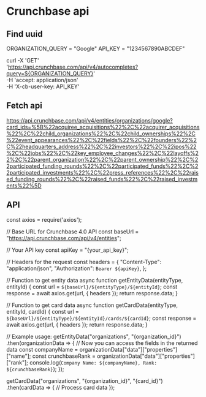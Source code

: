 # Crunchbase api

## Find uuid

ORGANIZATION_QUERY = "Google"
API_KEY = "1234567890ABCDEF"

curl -X 'GET' \
  'https://api.crunchbase.com/api/v4/autocompletes?query=${ORGANIZATION_QUERY}' \
  -H 'accept: application/json' \
  -H 'X-cb-user-key: API_KEY'

## Fetch api

https://api.crunchbase.com/api/v4/entities/organizations/google?card_ids=%5B%22acquiree_acquisitions%22%2C%22acquirer_acquisitions%22%2C%22child_organizations%22%2C%22child_ownerships%22%2C%22event_appearances%22%2C%22fields%22%2C%22founders%22%2C%22headquarters_address%22%2C%22investors%22%2C%22ipos%22%2C%22jobs%22%2C%22key_employee_changes%22%2C%22layoffs%22%2C%22parent_organization%22%2C%22parent_ownership%22%2C%22participated_funding_rounds%22%2C%22participated_funds%22%2C%22participated_investments%22%2C%22press_references%22%2C%22raised_funding_rounds%22%2C%22raised_funds%22%2C%22raised_investments%22%5D

## API

const axios = require('axios');

// Base URL for Crunchbase 4.0 API
const baseUrl = "https://api.crunchbase.com/api/v4/entities";

// Your API key
const apiKey = "{your_api_key}";

// Headers for the request
const headers = {
    "Content-Type": "application/json",
    "Authorization": `Bearer ${apiKey}`,
};

// Function to get entity data
async function getEntityData(entityType, entityId) {
    const url = `${baseUrl}/${entityType}/${entityId}`;
    const response = await axios.get(url, { headers });
    return response.data;
}

// Function to get card data
async function getCardData(entityType, entityId, cardId) {
    const url = `${baseUrl}/${entityType}/${entityId}/cards/${cardId}`;
    const response = await axios.get(url, { headers });
    return response.data;
}

// Example usage:
getEntityData("organizations", "{organization_id}")
    .then(organizationData => {
        // Now you can access the fields in the returned data
        const companyName = organizationData["data"]["properties"]["name"];
        const crunchbaseRank = organizationData["data"]["properties"]["rank"];
        console.log(`Company Name: ${companyName}, Rank: ${crunchbaseRank}`);
    });

getCardData("organizations", "{organization_id}", "{card_id}")
    .then(cardData => {
        // Process card data
    });